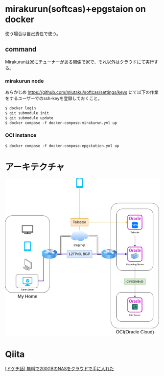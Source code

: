 # mirakurun(softcas)+epgstaion on docker

使う場合は自己責任で使う。

## command

Mirakurunは家にチューナーがある関係で家で、それ以外はクラウドにて実行する。

### mirakurun node

あらかじめ https://github.com/miutaku/softcas/settings/keys にて以下の作業をするユーザーでのssh-keyを登録しておくこと。

```shell
$ docker login
$ git submodule init
$ git submodule update
$ docker compose -f docker-compose-mirakurun.yml up
```

### OCI instance
```shell
$ docker compose -f docker-compose-epgstation.yml up
```

# アーキテクチャ

![](./infra.png)

# Qiita

[[ドケチ話] 無料で200GBのNASをクラウドで手に入れた](https://qiita.com/Miutaku/items/ef8dda7516cf9ecce83a)
